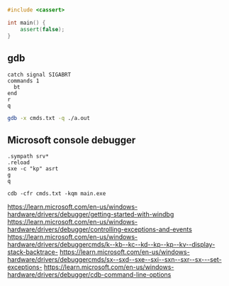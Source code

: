 #

```cpp title="main.cpp"
#include <cassert>

int main() {
	assert(false);
}
```

## gdb

``` title="cmds.txt"
catch signal SIGABRT
commands 1
  bt
end
r
q
```

```sh
gdb -x cmds.txt -q ./a.out
```

## Microsoft console debugger
``` title="cmds.txt"
.sympath srv*
.reload
sxe -c "kp" asrt
g
q
```

```
cdb -cfr cmds.txt -kqm main.exe
```

https://learn.microsoft.com/en-us/windows-hardware/drivers/debugger/getting-started-with-windbg
https://learn.microsoft.com/en-us/windows-hardware/drivers/debugger/controlling-exceptions-and-events
https://learn.microsoft.com/en-us/windows-hardware/drivers/debuggercmds/k--kb--kc--kd--kp--kp--kv--display-stack-backtrace-
https://learn.microsoft.com/en-us/windows-hardware/drivers/debuggercmds/sx--sxd--sxe--sxi--sxn--sxr--sx---set-exceptions-
https://learn.microsoft.com/en-us/windows-hardware/drivers/debugger/cdb-command-line-options